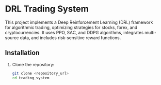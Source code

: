 # DRL Trading System

This project implements a Deep Reinforcement Learning (DRL) framework for algorithmic trading, optimizing strategies for stocks, forex, and cryptocurrencies. It uses PPO, SAC, and DDPG algorithms, integrates multi-source data, and includes risk-sensitive reward functions.

## Installation

1. Clone the repository:
   ```bash
   git clone <repository_url>
   cd trading_system